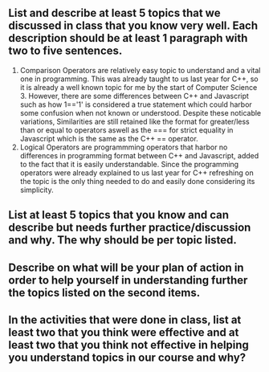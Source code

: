 ## List and describe at least 5 topics that we discussed in class that you know very well. Each description should be at least 1 paragraph with two to five sentences.
1. Comparison Operators are relatively easy topic to understand and a vital one in programming. This was already taught to us last year for C++, so it is already a well known topic for me by the start of Computer Science 3. However, there are some differences between C++ and Javascript such as how 1=='1' is considered a true statement which could harbor some confusion when not known or understood. Despite these noticable variations, Similarities are still retained like the format for greater/less than or equal to operators aswell as the === for strict equality in Javascript which is the same as the C++ == operator.
2. Logical Operators are programmming operators that harbor no differences in programming format between C++ and Javascript, added to the fact that it is easily understandable. Since the programming operators were already explained to us last year for C++ refreshing on the topic is the only thing needed to do and easily done considering its simplicity.

## List at least 5 topics that you know and can describe but needs further practice/discussion and why.  The why should be per topic listed.  

## Describe on what will be your plan of action in order to help yourself in understanding further the topics listed on the second items.

## In the activities that were done in class, list at least two that you think were effective and at least two that you think not effective in helping you understand topics in our course and why?